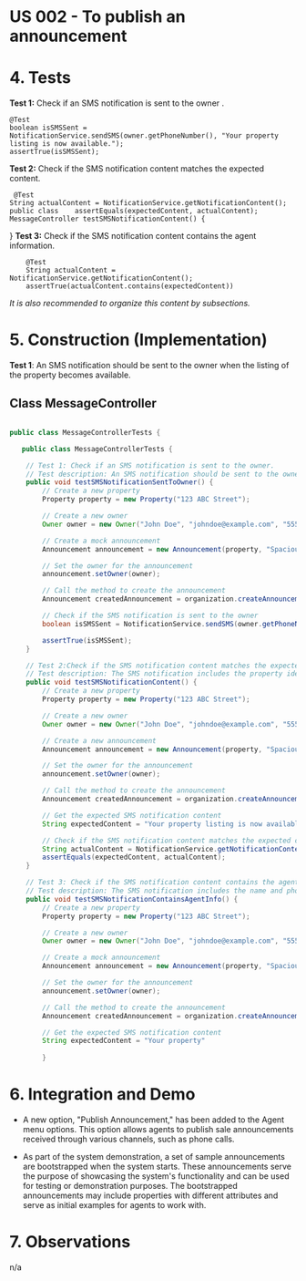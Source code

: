 # US 002 - To publish an announcement

# 4. Tests 
**Test 1:**  Check if an SMS notification is sent to the owner .

    @Test
    boolean isSMSSent = NotificationService.sendSMS(owner.getPhoneNumber(), "Your property listing is now available.");
    assertTrue(isSMSSent);
    
**Test 2:** Check if the SMS notification content matches the expected content.
   
     @Test           
    String actualContent = NotificationService.getNotificationContent();
    public class    assertEquals(expectedContent, actualContent); MessageController testSMSNotificationContent() {
}
**Test 3:** Check if the SMS notification content contains the agent information.
                       
        @Test
        String actualContent = NotificationService.getNotificationContent();
        assertTrue(actualContent.contains(expectedContent))

*It is also recommended to organize this content by subsections.* 

# 5. Construction (Implementation)
**Test 1**: An SMS notification should be sent to the owner when the listing of the
        property becomes available.
## Class MessageController
``` java

public class MessageControllerTests {

   public class MessageControllerTests {

    // Test 1: Check if an SMS notification is sent to the owner.
    // Test description: An SMS notification should be sent to the owner when the listing of the property becomes available.
    public void testSMSNotificationSentToOwner() {
        // Create a new property
        Property property = new Property("123 ABC Street");

        // Create a new owner
        Owner owner = new Owner("John Doe", "johndoe@example.com", "555-1234");

        // Create a mock announcement
        Announcement announcement = new Announcement(property, "Spacious house for sale", 10.0, new Employee("Agent1"));

        // Set the owner for the announcement
        announcement.setOwner(owner);

        // Call the method to create the announcement
        Announcement createdAnnouncement = organization.createAnnouncement(property, "Spacious house for sale", 10.0, new Employee("Agent1"));

        // Check if the SMS notification is sent to the owner
        boolean isSMSSent = NotificationService.sendSMS(owner.getPhoneNumber(), "Your property listing is now available. Property ID: " + property.getId() + ". Contact Agent1 at " + announcement.getAgent().getPhoneNumber());

        assertTrue(isSMSSent);
    }

    // Test 2:Check if the SMS notification content matches the expected content.
    // Test description: The SMS notification includes the property identification and the date it became available.
    public void testSMSNotificationContent() {
        // Create a new property
        Property property = new Property("123 ABC Street");

        // Create a new owner
        Owner owner = new Owner("John Doe", "johndoe@example.com", "555-1234");

        // Create a new announcement
        Announcement announcement = new Announcement(property, "Spacious house for sale", 10.0, new Employee("Agent1"));

        // Set the owner for the announcement
        announcement.setOwner(owner);

        // Call the method to create the announcement
        Announcement createdAnnouncement = organization.createAnnouncement(property, "Spacious house for sale", 10.0, new Employee("Agent1"));

        // Get the expected SMS notification content
        String expectedContent = "Your property listing is now available. Property ID: " + property.getId() + ". Date: " + createdAnnouncement.getDate();

        // Check if the SMS notification content matches the expected content
        String actualContent = NotificationService.getNotificationContent();
        assertEquals(expectedContent, actualContent);
    }

    // Test 3: Check if the SMS notification content contains the agent (name and phoneNumber) information.
    // Test description: The SMS notification includes the name and phone number of the responsible Agent.
    public void testSMSNotificationContainsAgentInfo() {
        // Create a new property
        Property property = new Property("123 ABC Street");

        // Create a new owner
        Owner owner = new Owner("John Doe", "johndoe@example.com", "555-1234");

        // Create a mock announcement
        Announcement announcement = new Announcement(property, "Spacious house for sale", 10.0, new Employee("Agent1"));

        // Set the owner for the announcement
        announcement.setOwner(owner);

        // Call the method to create the announcement
        Announcement createdAnnouncement = organization.createAnnouncement(property, "Spacious house for sale", 10.0, new Employee("Agent1"));

        // Get the expected SMS notification content
        String expectedContent = "Your property"
        
        }
```
# 6. Integration and Demo

- A new option, "Publish Announcement," has been added to the Agent menu options. This option allows agents to publish sale announcements received through various channels, such as phone calls.

- As part of the system demonstration, a set of sample announcements are bootstrapped when the system starts. These announcements serve the purpose of showcasing the system's functionality and can be used for testing or demonstration purposes. The bootstrapped announcements may include properties with different attributes and serve as initial examples for agents to work with.


# 7. Observations

n/a





